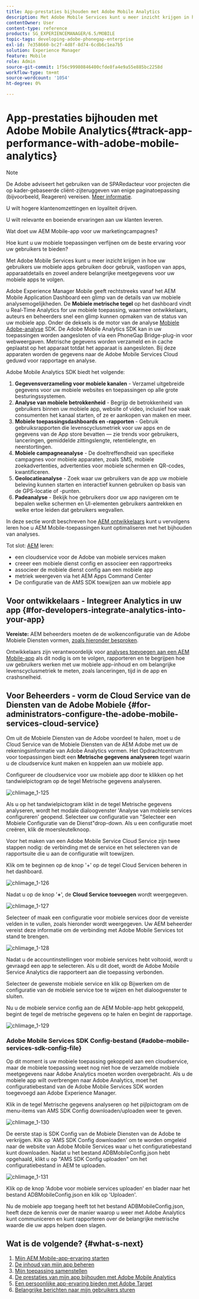 ```yaml
---
title: App-prestaties bijhouden met Adobe Mobile Analytics
description: Met Adobe Mobile Services kunt u meer inzicht krijgen in hoe uw gebruikers uw mobiele apps gebruiken door gebruik, vastlopen van apps, apparaatdetails en zoveel andere belangrijke meetgegevens voor uw mobiele apps te volgen. Volg deze pagina voor meer informatie.
contentOwner: User
content-type: reference
products: SG_EXPERIENCEMANAGER/6.5/MOBILE
topic-tags: developing-adobe-phonegap-enterprise
exl-id: 7e358660-bc2f-4d8f-8d74-6cdb6c1ea7b5
solution: Experience Manager
feature: Mobile
role: Admin
source-git-commit: 1f56c99980846400cfde8fa4e9a55e885bc2258d
workflow-type: tm+mt
source-wordcount: '1054'
ht-degree: 0%

---
```


# App-prestaties bijhouden met Adobe Mobile Analytics{#track-app-performance-with-adobe-mobile-analytics}

>[!NOTE]
>
>De Adobe adviseert het gebruiken van de SPARedacteur voor projecten die op kader-gebaseerde cliënt-zijteruggeven van enige paginatoepassing (bijvoorbeeld, Reageren) vereisen. [Meer informatie](/help/sites-developing/spa-overview.md).

U wilt hogere klantenomzettingen en loyaliteit drijven.

U wilt relevante en boeiende ervaringen aan uw klanten leveren.

Wat doet uw AEM Mobile-app voor uw marketingcampagnes?

Hoe kunt u uw mobiele toepassingen verfijnen om de beste ervaring voor uw gebruikers te bieden?

Met Adobe Mobile Services kunt u meer inzicht krijgen in hoe uw gebruikers uw mobiele apps gebruiken door gebruik, vastlopen van apps, apparaatdetails en zoveel andere belangrijke meetgegevens voor uw mobiele apps te volgen.

Adobe Experience Manager Mobile geeft rechtstreeks vanaf het AEM Mobile Application Dashboard een glimp van de details van uw mobiele analysemogelijkheden. De **Mobiele metrische tegel** op het dashboard vindt u Real-Time Analytics for uw mobiele toepassing, waarmee ontwikkelaars, auteurs en beheerders snel een glimp kunnen opmaken van de status van uw mobiele app. Onder de deksels is de motor van de analyse [Mobiele Adobe-analyse](https://business.adobe.com/products/analytics/mobile-marketing.html) SDK. De Adobe Mobile Analytics SDK kan in uw toepassingen worden aangesloten of via een PhoneGap Bridge-plug-in voor webweergaven. Metrische gegevens worden verzameld en in cache geplaatst op het apparaat totdat het apparaat is aangesloten. Bij deze apparaten worden de gegevens naar de Adobe Mobile Services Cloud geduwd voor rapportage en analyse.

Adobe Mobile Analytics SDK biedt het volgende:

1. **Gegevensverzameling voor mobiele kanalen** - Verzamel uitgebreide gegevens voor uw mobiele websites en toepassingen op alle grote besturingssystemen.
1. **Analyse van mobiele betrokkenheid** - Begrijp de betrokkenheid van gebruikers binnen uw mobiele app, website of video, inclusief hoe vaak consumenten het kanaal starten, of ze er aankopen van maken en meer.
1. **Mobiele toepassingsdashboards en -rapporten** - Gebruik gebruiksrapporten die levenscyclusmetriek voor uw apps en de gegevens van de App store bevatten — zie trends voor gebruikers, lanceringen, gemiddelde zittingslengte, retentielengte, en neerstortingen.
1. **Mobiele campagneanalyse** - De doeltreffendheid van specifieke campagnes voor mobiele apparaten, zoals SMS, mobiele zoekadvertenties, advertenties voor mobiele schermen en QR-codes, kwantificeren.
1. **Geolocatieanalyse** - Zoek waar uw gebruikers van de app uw mobiele beleving kunnen starten en interactief kunnen gebruiken op basis van de GPS-locatie of -punten.
1. **Padeanalyse** - Bekijk hoe gebruikers door uw app navigeren om te bepalen welke schermen en UI-elementen gebruikers aantrekken en welke ertoe leiden dat gebruikers wegvallen.

In deze sectie wordt beschreven hoe [AEM ontwikkelaars](#developers) kunt u vervolgens leren hoe u AEM Mobile-toepassingen kunt optimaliseren met het bijhouden van analyses.

Tot slot: [AEM](#administrators) leren:

* een cloudservice voor de Adobe van mobiele services maken
* creeer een mobiele dienst config en associeer een rapportreeks
* associeer de mobiele dienst config aan een mobiele app
* metriek weergeven via het AEM Apps Command Center
* De configuratie van de AMS SDK toewijzen aan uw mobiele app

## Voor ontwikkelaars - Integreer Analytics in uw app {#for-developers-integrate-analytics-into-your-app}

**Vereiste:** AEM beheerders moeten de de wolkenconfiguratie van de Adobe Mobiele Diensten vormen, [zoals hieronder besproken](#amscloudserviceconfig).

Ontwikkelaars zijn verantwoordelijk voor [analyses toevoegen aan een AEM Mobile-app](/help/mobile/phonegap-add-analytics-to-apps.md) als dit nodig is om te volgen, rapporteren en te begrijpen hoe uw gebruikers werken met uw mobiele app-inhoud en om belangrijke levenscyclusmetriek te meten, zoals lanceringen, tijd in de app en crashsnelheid.

## Voor Beheerders - vorm de Cloud Service van de Diensten van de Adobe Mobiele {#for-administrators-configure-the-adobe-mobile-services-cloud-service}

Om uit de Mobiele Diensten van de Adobe voordeel te halen, moet u de Cloud Service van de Mobiele Diensten van de AEM Adobe met uw de rekeningsinformatie van Adobe Analytics vormen. Het Opdrachtcentrum voor toepassingen biedt een **Metrische gegevens analyseren** tegel waarin u de cloudservice kunt maken en koppelen aan uw mobiele app.

Configureer de cloudservice voor uw mobiele app door te klikken op het tandwielpictogram op de tegel Metrische gegevens analyseren.

![chlimage_1-125](assets/chlimage_1-125.png)

Als u op het tandwielpictogram klikt in de tegel Metrische gegevens analyseren, wordt het modale dialoogvenster &#39;Analyse van mobiele services configureren&#39; geopend. Selecteer uw configuratie van &quot;Selecteer een Mobiele Configuratie van de Dienst&quot;drop-down. Als u een configuratie moet creëren, klik de moersleutelknoop.

Voor het maken van een Adobe Mobile Service Cloud Service zijn twee stappen nodig: de verbinding met de service en het selecteren van de rapportsuite die u aan de configuratie wilt toewijzen.

Klik om te beginnen op de knop &#39;+&#39; op de tegel Cloud Servicen beheren in het dashboard.

![chlimage_1-126](assets/chlimage_1-126.png)

Nadat u op de knop &#39;**+**&#39;, de **Cloud Service toevoegen** wordt weergegeven.

![chlimage_1-127](assets/chlimage_1-127.png)

Selecteer of maak een configuratie voor mobiele services door de vereiste velden in te vullen, zoals hieronder wordt weergegeven. Uw AEM beheerder vereist deze informatie om de verbinding met Adobe Mobile Services tot stand te brengen.

![chlimage_1-128](assets/chlimage_1-128.png)

Nadat u de accountinstellingen voor mobiele services hebt voltooid, wordt u gevraagd een app te selecteren. Als u dit doet, wordt de Adobe Mobile Service Analytics die rapporteert aan die toepassing verbonden.

Selecteer de gewenste mobiele service en klik op Bijwerken om de configuratie van de mobiele service toe te wijzen en het dialoogvenster te sluiten.

Nu u de mobiele service config aan de AEM Mobile-app hebt gekoppeld, begint de tegel de metrische gegevens op te halen en begint de rapportage.

![chlimage_1-129](assets/chlimage_1-129.png)

### Adobe Mobile Services SDK Config-bestand {#adobe-mobile-services-sdk-config-file}

Op dit moment is uw mobiele toepassing gekoppeld aan een cloudservice, maar de mobiele toepassing weet nog niet hoe de verzamelde mobiele meetgegevens naar Adobe Analytics moeten worden overgebracht. Als u de mobiele app wilt overbrengen naar Adobe Analytics, moet het configuratiebestand van de Adobe Mobile Services SDK worden toegevoegd aan Adobe Experience Manager.

Klik in de tegel Metrische gegevens analyseren op het pijlpictogram om de menu-items van AMS SDK Config downloaden/uploaden weer te geven.

![chlimage_1-130](assets/chlimage_1-130.png)

De eerste stap is SDK Config van de Mobiele Diensten van de Adobe te verkrijgen. Klik op &#39;AMS SDK Config downloaden&#39; om te worden omgeleid naar de website van Adobe Mobile Services waar u het configuratiebestand kunt downloaden. Nadat u het bestand ADBMobileConfig.json hebt opgehaald, klikt u op &quot;AMS SDK Config uploaden&quot; om het configuratiebestand in AEM te uploaden.

![chlimage_1-131](assets/chlimage_1-131.png)

Klik op de knop &#39;Adobe voor mobiele services uploaden&#39; en blader naar het bestand ADBMobileConfig.json en klik op &#39;Uploaden&#39;.

Nu de mobiele app toegang heeft tot het bestand ADBMobileConfig.json, heeft deze de kennis over de manier waarop u weer met Adobe Analytics kunt communiceren en kunt rapporteren over de belangrijke metrische waarde die uw apps helpen doen slagen.

## Wat is de volgende? {#what-s-next}

1. [Mijn AEM Mobile-app-ervaring starten](/help/mobile/starting-aem-phonegap-app.md)
1. [De inhoud van mijn app beheren](/help/mobile/phonegap-manage-app-content.md)
1. [Mijn toepassing samenstellen](/help/mobile/building-app-mobile-phonegap.md)
1. [De prestaties van mijn app bijhouden met Adobe Mobile Analytics](/help/mobile/phonegap-intro-to-app-analytics.md)
1. [Een persoonlijke app-ervaring bieden met Adobe Target](/help/mobile/phonegap-aem-mobile-content-personalization.md)
1. [Belangrijke berichten naar mijn gebruikers sturen](/help/mobile/phonegap-push-notifications.md)
